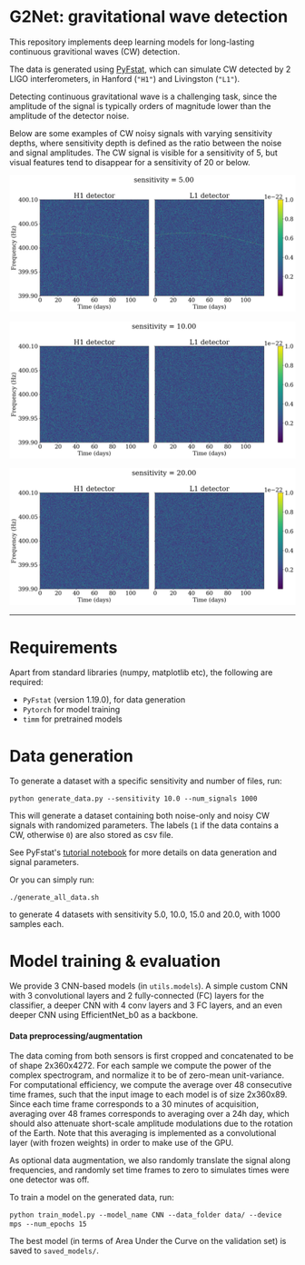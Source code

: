 # G2Net: gravitational wave detection

This repository implements deep learning models for long-lasting continuous gravitional waves (CW) detection. 

The data is generated using [PyFstat](https://github.com/PyFstat/PyFstat), which can simulate CW detected by 2 LIGO interferometers, in Hanford (`"H1"`) and Livingston (`"L1"`).

Detecting continuous gravitational wave is a challenging task, since the amplitude of the signal is typically orders of magnitude lower than the amplitude of the detector noise.

Below are some examples of CW noisy signals with varying sensitivity depths, where sensitivity depth is defined as the ratio between the noise and signal amplitudes. The CW signal is visible for a sensitivity of 5, but visual features tend to disappear for a sensitivity of 20 or below. 

![GW_sensitivity_5](figures/GW_sensitivity_5.png)

![GW_sensitivity_10](figures/GW_sensitivity_10.png)

![GW_sensitivity_20](figures/GW_sensitivity_20.png)

---

# Requirements

Apart from standard libraries (numpy, matplotlib etc), the following are required:

- `PyFstat` (version 1.19.0), for data generation
- `Pytorch` for model training
- `timm` for pretrained models

# Data generation

To generate a dataset with a specific sensitivity and number of files, run:

```
python generate_data.py --sensitivity 10.0 --num_signals 1000
```

This will generate a dataset containing both noise-only and noisy CW signals with randomized parameters. The labels (`1` if the data contains a CW, otherwise `0`) are also stored as csv file.

See PyFstat's [tutorial notebook](https://github.com/PyFstat/PyFstat/blob/master/examples/tutorials/0_generating_noise.ipynb) for more details on data generation and signal parameters.   

Or you can simply run:

```
./generate_all_data.sh
```
to generate 4 datasets with sensitivity 5.0, 10.0, 15.0 and 20.0, with 1000 samples each.

# Model training & evaluation

We provide 3 CNN-based models (in `utils.models`). A simple custom CNN with 3 convolutional layers and 2 fully-connected (FC) layers for the classifier, a deeper CNN with 4 conv layers and 3 FC layers, and an even deeper CNN using EfficientNet_b0 as a backbone.

#### Data preprocessing/augmentation

The data coming from both sensors is first cropped and concatenated to be of shape 2x360x4272. For each sample we compute the power of the complex spectrogram, and normalize it to be of zero-mean unit-variance. For computational efficiency, we compute the average over 48 consecutive time frames, such that the input image to each model is of size 2x360x89. Since each time frame corresponds to a 30 minutes of acquisition, averaging over 48 frames corresponds to averaging over a 24h day, which should also attenuate short-scale amplitude modulations due to the rotation of the Earth. Note that this averaging is implemented as a convolutional layer (with frozen weights) in order to make use of the GPU. 

As optional data augmentation, we also randomly translate the signal along frequencies, and randomly set time frames to zero to simulates times were one detector was off. 

To train a model on the generated data, run:

```
python train_model.py --model_name CNN --data_folder data/ --device mps --num_epochs 15
``` 
The best model (in terms of Area Under the Curve on the validation set) is saved to `saved_models/`.